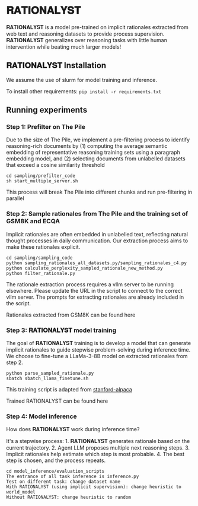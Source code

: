 # 𝐑𝐀𝐓𝐈𝐎𝐍𝐀𝐋𝐘𝐒𝐓

𝐑𝐀𝐓𝐈𝐎𝐍𝐀𝐋𝐘𝐒𝐓 is a model pre-trained on implicit rationales extracted from web text and reasoning datasets to provide process supervision. 𝐑𝐀𝐓𝐈𝐎𝐍𝐀𝐋𝐘𝐒𝐓 generalizes over reasoning tasks with little human intervention while beating much larger models!

## 𝐑𝐀𝐓𝐈𝐎𝐍𝐀𝐋𝐘𝐒𝐓 Installation
We assume the use of slurm for model training and inference.

To install other requirements: `pip install -r requirements.txt`


## Running experiments
### Step 1: Prefilter on The Pile
Due to the size of The Pile, we implement a pre-filtering process to identify reasoning-rich documents by (1) computing the average semantic embedding of representative reasoning training sets using a paragraph embedding model, and (2) selecting documents from unlabelled datasets that exceed a cosine similarity threshold

```
cd sampling/prefilter_code
sh start_multiple_server.sh
```

This process will break The Pile into different chunks and run pre-filtering in parallel

### Step 2: Sample rationales from The Pile and the training set of GSM8K and ECQA
Implicit rationales are often embedded in unlabelled text, reflecting natural thought processes in daily communication. Our extraction process aims to make these rationales explicit. 

```
cd sampling/sampling_code
python sampling_rationales_all_datasets.py/sampling_rationales_c4.py
python calculate_perplexity_sampled_rationale_new_method.py
python filter_rationale.py
```

The rationale extraction process requires a vllm server to be running elsewhere. Please update the URL in the script to connect to the correct vllm server. The prompts for extracting rationales are already included in the script.

Rationales extracted from GSM8K can be found here

### Step 3: 𝐑𝐀𝐓𝐈𝐎𝐍𝐀𝐋𝐘𝐒𝐓 model training
The goal of 𝐑𝐀𝐓𝐈𝐎𝐍𝐀𝐋𝐘𝐒𝐓 training is to develop a model that can generate implicit rationales to guide stepwise problem-solving during inference time. We choose to fine-tune a LLaMa-3-8B model on extracted rationales from step 2.

```
python parse_sampled_rationale.py
sbatch sbatch_llama_finetune.sh
```

This training script is adapted from [stanford-alpaca](https://github.com/tatsu-lab/stanford_alpaca)

Trained RATIONALYST can be found here

### Step 4: Model inference
How does 𝐑𝐀𝐓𝐈𝐎𝐍𝐀𝐋𝐘𝐒𝐓 work during inference time? 

It's a stepwise process: 1. 𝐑𝐀𝐓𝐈𝐎𝐍𝐀𝐋𝐘𝐒𝐓 generates rationale based on the current trajectory. 2. Agent LLM proposes multiple next reasoning steps. 3. Implicit rationales help estimate which step is most probable. 4. The best step is chosen, and the process repeats.

```
cd model_inference/evaluation_scripts
The entrance of all task inference is inference.py
Test on different task: change dataset name
With RATIONALYST (using implicit supervision): change heuristic to world_model
Without RATIONALYST: change heuristic to random
```
